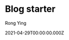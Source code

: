 ---
title: Blog starter
github: https://github.com/kohrongying/11ty-blog-starter
demo: https://eleventy.rongying.co/
license: null
author: Rong Ying
author_link: ''
author_twitter: RongRunBuild
date: 2021-04-29T00:00:00.000Z
ssg:
  - Eleventy
cms:
  - NetlifyCMS
css:
  - Tailwind
category:
  - Blog
description: 11ty, Tailwind. Works when JS is disabled.
draft: true
publish_date: '2020-07-18T09:49:11Z'
update_date: '2022-06-25T16:10:22Z'
github_star: 56
github_fork: 7
---